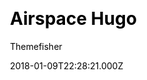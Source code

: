 ---
title: Airspace Hugo
github: https://github.com/themefisher/airspace-hugo
demo: https://demo.gethugothemes.com/airspace/site/
author: Themefisher
author_link: https://themefisher.com
ssg:
  - Hugo
cms:
  - Forestry
css:
  - Bootstrap
archetype:
  - Portfolio
date: 2018-01-09T22:28:21.000Z
description: Airspace Hugo theme for multipurpose use, like Portfolio, Blog, Business.
weight: 3
publish_date: '2018-01-09T22:28:21Z'
update_date: '2022-06-01T05:35:01Z'
github_star: 289
github_fork: 506
---